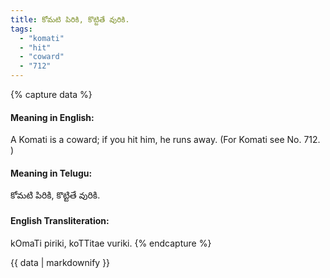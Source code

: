 ```yaml
---
title: కోమటి పిరికి, కొట్టితే వురికి.
tags:
  - "komati"
  - "hit"
  - "coward"
  - "712"
---
```


{% capture data %}
#### Meaning in English:
A Komati is a coward; if you hit him, he runs away.
(For Komati see No. 712. )

#### Meaning in Telugu:
కోమటి పిరికి, కొట్టితే వురికి.

#### English Transliteration:
kOmaTi piriki, koTTitae vuriki.
{% endcapture %}

<div class="notice">{{ data | markdownify }}</div>

